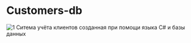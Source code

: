 # Customers-db
![1](https://user-images.githubusercontent.com/103204349/204887022-1ba22294-8627-47d7-8b86-bdd2f99f0941.png)
Ситема учёта клиентов созданная при помощи языка С# и базы данных 
